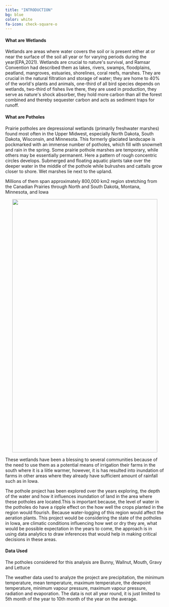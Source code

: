 ```yaml
---
title: "INTRODUCTION"
bg: blue
color: white
fa-icon: check-square-o
---
```

#### What are Wetlands

Wetlands are areas where water covers the soil or is present either at or near the surface of the soil  all  year  or  for  varying  periods  during  the  year(EPA,2021).  Wetlands  are  crucial  to  nature's survival,  and  Ramsar  Convention  had  described  them  as  lakes,  rivers,  swamps,  floodplains, peatland, mangroves, estuaries, shorelines, coral reefs, marshes. They are crucial in the natural filtration  and  storage  of  water;  they  are  home  to  40%  of  the  world's  plants  and  animals,  one-third  of  all  bird  species  depends  on  wetlands,  two-third  of  fishes  live  there,  they  are  used  in production, they serve as nature's shock absorber, they hold more carbon than all the forest combined and thereby sequester carbon and acts as sediment traps for runoff.


#### What are Potholes

Prairie potholes are depressional wetlands (primarily freshwater marshes) found most often in the Upper Midwest, especially North Dakota, South Dakota, Wisconsin, and Minnesota. This formerly glaciated landscape is pockmarked with an immense number of potholes, which fill with snowmelt and rain in the spring. Some prairie pothole marshes are temporary, while others may be essentially permanent. Here a pattern of rough concentric circles develops. Submerged and floating aquatic plants take over the deeper water in the middle of the pothole while bulrushes and cattails grow closer to shore. Wet marshes lie next to the upland.

Millions of them span approximately 800,000 km2 region stretching from the Canadian Prairies through North and South Dakota, Montana, Minnesota, and Iowa

<p align="center">
<img width="460" height="800" src ="https://user-images.githubusercontent.com/77670180/141731453-ac505635-a7f8-4ba8-a28d-5948acb1f75e.png">
</p>

These wetlands have been a blessing to several communities because of the need to use them as a potential means of irrigation their farms in the south where it is a liitle warmer, however, it is has resulted into inundation of farms in other areas where they already have sufficient amount of rainfall such as in Iowa.

The pothole project has been explored over the years exploring, the depth of the water and how it influences inundation of land in the area where these potholes are located.This is important because, the level of water in the potholes do have a ripple effect on the how well the crops planted in the region would flourish. Because  water-logging of this region would affect the aeration plants. This project would be considering the state of the potholes in Iowa, are climatic conditions influencing how wet or dry they are, what would be possible expectation in the years to come, the approach is in using data analytics to draw inferences that would help in making critical decisions in these areas. 

#### Data Used

The potholes considered for this analysis are Bunny, Wallnut, Mouth, Gravy and Lettuce

The weather data used to analyze the project are precipitation, the minimum temperature, mean temperature, maximum temperature, the dewpoint temperature, minimum vapour pressure, maximum vapour pressure, radiation and evaporation. The data is not all year round, it is just limited to 5th month of the year to 10th month of the year on the average.




